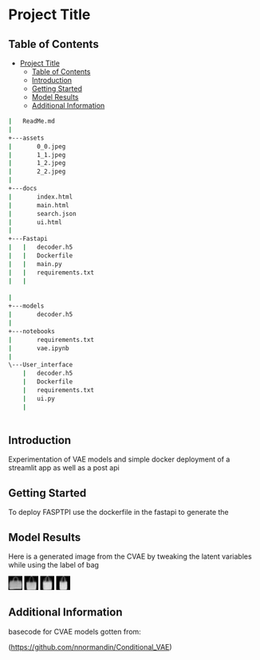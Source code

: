 # Project Title

## Table of Contents
- [Project Title](#project-title)
  - [Table of Contents](#table-of-contents)
  - [Introduction](#introduction)
  - [Getting Started](#getting-started)
  - [Model Results](#model-results)
  - [Additional Information](#additional-information)

```bash
|   ReadMe.md
|
+---assets
|       0_0.jpeg
|       1_1.jpeg
|       1_2.jpeg
|       2_2.jpeg
|
+---docs
|       index.html
|       main.html
|       search.json
|       ui.html
|
+---Fastapi
|   |   decoder.h5
|   |   Dockerfile
|   |   main.py
|   |   requirements.txt
|   |

|
+---models
|       decoder.h5
|
+---notebooks
|       requirements.txt
|       vae.ipynb
|
\---User_interface
    |   decoder.h5
    |   Dockerfile
    |   requirements.txt
    |   ui.py
    |
  
```
## Introduction
Experimentation of VAE models and simple docker deployment of a streamlit app as well as a post api
## Getting Started
To deploy FASPTPI use the dockerfile in the fastapi to generate the 

## Model Results
Here is a generated image from the CVAE by tweaking the latent variables while using the label of bag 

![Image of bag](./assets/0_0.jpeg)
![Image of bag](./assets/1_1.jpeg)
![Image of bag](./assets/1_2.jpeg)
![Image of bag](./assets/2_2.jpeg)

## Additional Information
basecode for CVAE models gotten from:

(https://github.com/nnormandin/Conditional_VAE)